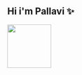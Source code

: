 


<h2>Hi i'm Pallavi &#10024</h2>
<img align:"left"  width="100" height="100" src="https://i.pinimg.com/originals/c0/9a/97/c09a97a8f18cb8908ea897639cbe4fa8.gif">





<!--
**PallaviSrivastavaa/PallaviSrivastavaa** is a ✨ _special_ ✨ repository because its `README.md` (this file) appears on your GitHub profile.

Here are some ideas to get you started:

- 🔭 I’m currently working on ...
- 🌱 I’m currently learning ...
- 👯 I’m looking to collaborate on ...
- 🤔 I’m looking for help with ...
- 💬 Ask me about ...
- 📫 How to reach me: ...
- 😄 Pronouns: ...
- ⚡ Fun fact: ...
-->
